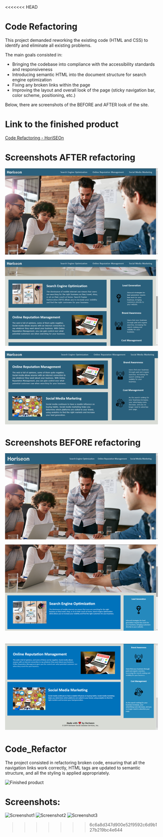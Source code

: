 <<<<<<< HEAD
# Code Refactoring

This project demanded reworking the existing code (HTML and CSS) to identify and eliminate all existing problems.

The main goals consisted in: 
- Bringing the codebase into compliance with the accessibility standards and responsiveness
- Introducing semantic HTML into the document structure for search engine optimization
- Fixing any broken links within the page
- Improving the layout and overall look of the page (sticky navigation bar, color scheme, positioning, etc.)

Below, there are screenshots of the BEFORE and AFTER look of the site. 

# Link to the finished product

[Code Refactoring - HoriSEOn](https://bohdicave.github.io/Code_Refactor)

# Screenshots AFTER refactoring

![HoriSEOn - Refactored #1](./assets/images/horiseon-refactored-0.png)

![HoriSEOn - Refactored #2](./assets/images/horiseon-refactored-1.png)

![HoriSEOn - Refactored #3](./assets/images/horiseon-refactored-2.png)

# Screenshots BEFORE refactoring

![HoriSEOn - Broken #1](./assets/images/horiseon-initial-0.png)

![HoriSEOn - Broken #2](./assets/images/horiseon-initial2.png)

![HoriSEOn - Broken #3](./assets/images/horiseon-initial.png)
=======
# Code_Refactor
The project consisted in refactoring broken code, 
ensuring that all the navigation links work correctly, 
HTML tags are updated to semantic structure,
and all the styling is applied appropriately. 

![Finished product](https://github.com/BohdiCave/Code_Refactor/)

# Screenshots:
![Screenshot1](https://user-images.githubusercontent.com/69091669/92297313-1047ac00-ef0c-11ea-9582-f3c9e8fa0f45.png)
![Screenshot2](https://user-images.githubusercontent.com/69091669/92297316-20f82200-ef0c-11ea-9088-3b78e9c508a4.png)
![Screenshot3](https://user-images.githubusercontent.com/69091669/92297324-2f463e00-ef0c-11ea-873c-b5b1e6b84fff.png)









































>>>>>>> 6c6a8d347d900e52f9592c6d9b127b219bc4e644
